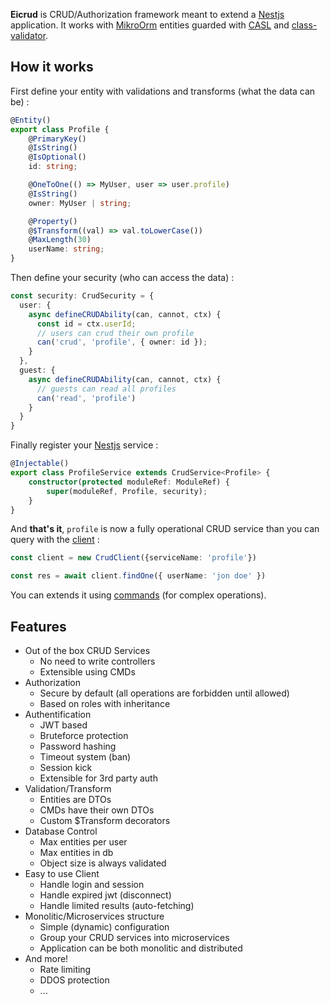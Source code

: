 

**Eicrud** is CRUD/Authorization framework meant to extend a [Nestjs](https://github.com/nestjs/nest) application. It works with [MikroOrm](https://mikro-orm.io/) entities  guarded with [CASL](https://casl.js.org) and [class-validator](https://github.com/typestack/class-validator).


## How it works

First define your entity with validations and transforms (what the data can be) :

```typescript
@Entity()
export class Profile {
    @PrimaryKey()
    @IsString()
    @IsOptional()
    id: string;

    @OneToOne(() => MyUser, user => user.profile)
    @IsString()
    owner: MyUser | string;

    @Property()
    @$Transform((val) => val.toLowerCase())
    @MaxLength(30)
    userName: string;
}
```

Then define your security (who can access the data) :

```typescript
const security: CrudSecurity = {
  user: {
    async defineCRUDAbility(can, cannot, ctx) {
      const id = ctx.userId;
      // users can crud their own profile  
      can('crud', 'profile', { owner: id });
    }
  },
  guest: {
    async defineCRUDAbility(can, cannot, ctx) {
      // guests can read all profiles
      can('read', 'profile')
    }
  }
}
```

Finally register your [Nestjs](https://github.com/nestjs/nest) service :

```typescript
@Injectable()
export class ProfileService extends CrudService<Profile> {
    constructor(protected moduleRef: ModuleRef) {
        super(moduleRef, Profile, security);
    }
}
```

And **that's it**, `profile` is now a fully operational CRUD service than you can query with the [client](#client) :
```typescript
const client = new CrudClient({serviceName: 'profile'})

const res = await client.findOne({ userName: 'jon doe' })
```

You can extends it using [commands](#commands) (for complex operations).

## Features
- Out of the box CRUD Services
    * No need to write controllers
    * Extensible using CMDs
- Authorization
    * Secure by default (all operations are forbidden until allowed)
    * Based on roles with inheritance
- Authentification
    * JWT based
    * Bruteforce protection
    * Password hashing
    * Timeout system (ban)
    * Session kick
    * Extensible for 3rd party auth
- Validation/Transform
    * Entities are DTOs
    * CMDs have their own DTOs
    * Custom $Transform decorators
- Database Control
    * Max entities per user
    * Max entities in db
    * Object size is always validated
- Easy to use Client
    * Handle login and session
    * Handle expired jwt (disconnect)
    * Handle limited results (auto-fetching)
- Monolitic/Microservices structure
    * Simple (dynamic) configuration
    * Group your CRUD services into microservices
    * Application can be both monolitic and distributed
- And more!
    * Rate limiting
    * DDOS protection
    * ...
